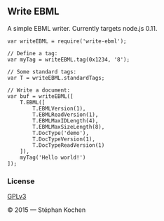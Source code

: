 ## Write EBML

A simple EBML writer. Currently targets node.js 0.11.

    var writeEBML = require('write-ebml');

    // Define a tag:
    var myTag = writeEBML.tag(0x1234, '8');

    // Some standard tags:
    var T = writeEBML.standardTags;

    // Write a document:
    var buf = writeEBML([
        T.EBML([
            T.EBMLVersion(1),
            T.EBMLReadVersion(1),
            T.EBMLMaxIDLength(4),
            T.EBMLMaxSizeLength(8),
            T.DocType('demo'),
            T.DocTypeVersion(1),
            T.DocTypeReadVersion(1)
        ]),
        myTag('Hello world!')
    ]);

### License

[GPLv3](LICENSE)

© 2015 — Stéphan Kochen
